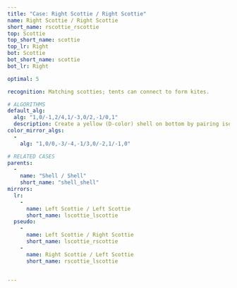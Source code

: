 ```yaml
---
title: "Case: Right Scottie / Right Scottie"
name: Right Scottie / Right Scottie
short_name: rscottie_rscottie
top: Scottie
top_short_name: scottie
top_lr: Right
bot: Scottie
bot_short_name: scottie
bot_lr: Right

optimal: 5

recognition: Matching scotties; tents can connect to form kites.

# ALGORITHMS
default_alg:
  alg: "1,0/-1,2/4,1/-3,0/2,-1/0,1"
  description: Create a yellow (D-color) shell on bottom by pairing isolated yellow corner on top with yellow tent on bottom.
color_mirror_algs:
  -
    alg: "1,0/0,-3/-4,-1/3,0/-2,1/-1,0"

# RELATED CASES
parents:
  -
    name: "Shell / Shell"
    short_name: "shell_shell"
mirrors:
  lr:
    -
      name: Left Scottie / Left Scottie
      short_name: lscottie_lscottie
  pseudo:
    -
      name: Left Scottie / Right Scottie
      short_name: lscottie_rscottie
    -
      name: Right Scottie / Left Scottie
      short_name: rscottie_lscottie


---
```


